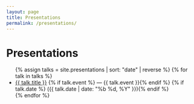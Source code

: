 ```yaml
---
layout: page
title: Presentations
permalink: /presentations/
---
```


# Presentations

<ul>
{% assign talks = site.presentations | sort: "date" | reverse %}
{% for talk in talks %}
  <li>
    <a href="{{ talk.url | relative_url }}">{{ talk.title }}</a>
    {% if talk.event %} — {{ talk.event }}{% endif %}
    {% if talk.date %} ({{ talk.date | date: "%b %d, %Y" }}){% endif %}
  </li>
{% endfor %}
</ul>
